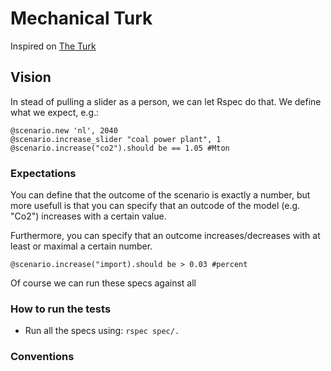 # Mechanical Turk

Inspired on [The Turk](http://en.wikipedia.org/wiki/The_Turk)

## Vision

In stead of pulling a slider as a person, we can let Rspec do that. We define
what we expect, e.g.:

````rspec
@scenario.new 'nl', 2040
@scenario.increase_slider "coal power plant", 1
@scenario.increase("co2").should be == 1.05 #Mton
````

### Expectations

You can define that the outcome of the scenario is exactly a number, but more
usefull is that you can specify that an outcode of the model (e.g. "Co2")
increases with a certain value.

Furthermore, you can specify that an outcome increases/decreases with at least
or maximal a certain number.

````rpsec
@scenario.increase("import).should be > 0.03 #percent
````

Of course we can run these specs against all

### How to run the tests

* Run all the specs using: `rspec spec/.`

### Conventions

